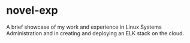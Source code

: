 # novel-exp
A brief showcase of my work and experience in Linux Systems Administration and in creating and deploying an ELK stack on the cloud.
